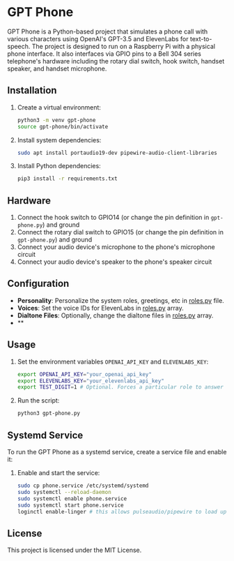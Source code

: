# GPT Phone

GPT Phone is a Python-based project that simulates a phone call with various characters using OpenAI's GPT-3.5 and ElevenLabs for text-to-speech. The project is designed to run on a Raspberry Pi with a physical phone interface. It also interfaces via GPIO pins to a Bell 304 series telephone's hardware including the rotary dial switch, hook switch, handset speaker, and handset microphone.

## Installation

1. Create a virtual environment:
    ```sh
    python3 -m venv gpt-phone
    source gpt-phone/bin/activate
    ```

2. Install system dependencies:
    ```sh
    sudo apt install portaudio19-dev pipewire-audio-client-libraries
    ```

3. Install Python dependencies:
    ```sh
    pip3 install -r requirements.txt
    ```

## Hardware

1. Connect the hook switch to GPIO14 (or change the pin definition in `gpt-phone.py`) and ground
2. Connect the rotary dial switch to GPIO15 (or change the pin definition in `gpt-phone.py`) and ground
3. Connect your audio device's microphone to the phone's microphone circuit
4. Connect your audio device's speaker to the phone's speaker circuit

## Configuration

- **Personality**: Personalize the system roles, greetings, etc in [roles.py](http://_vscodecontentref_/0) file.
- **Voices**: Set the voice IDs for ElevenLabs in [roles.py](http://_vscodecontentref_/1) array.
- **Dialtone Files**: Optionally, change the dialtone files in [roles.py](http://_vscodecontentref_/2) array.
- **

## Usage

1. Set the environment variables `OPENAI_API_KEY` and `ELEVENLABS_KEY`:
    ```sh
    export OPENAI_API_KEY="your_openai_api_key"
    export ELEVENLABS_KEY="your_elevenlabs_api_key"
    export TEST_DIGIT=1 # Optional. Forces a particular role to answer the phone, for testing purposes.
    ```

2. Run the script:
    ```sh
    python3 gpt-phone.py
    ```

## Systemd Service

To run the GPT Phone as a systemd service, create a service file and enable it:

1. Enable and start the service:
    ```sh
    sudo cp phone.service /etc/systemd/systemd
    sudo systemctl --reload-daemon
    sudo systemctl enable phone.service
    sudo systemctl start phone.service
    loginctl enable-linger # this allows pulseaudio/pipewire to load upon boot
    ```

## License

This project is licensed under the MIT License.